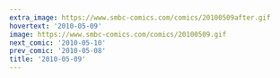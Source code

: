 ```yaml
---
extra_image: https://www.smbc-comics.com/comics/20100509after.gif
hovertext: '2010-05-09'
image: https://www.smbc-comics.com/comics/20100509.gif
next_comic: '2010-05-10'
prev_comic: '2010-05-08'
title: '2010-05-09'
---
```


